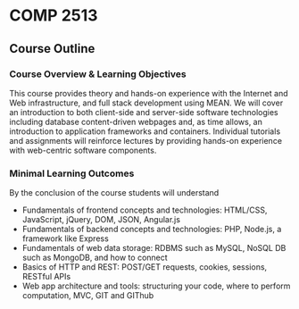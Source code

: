 # COMP 2513

## Course Outline

### Course Overview & Learning Objectives
This course provides theory and hands-on experience with the Internet and Web infrastructure, and full stack development using MEAN. We will cover an introduction to both client-side and server-side software technologies including database content-driven webpages and, as time allows, an introduction to application frameworks and containers. Individual tutorials and assignments will reinforce lectures by providing hands-on experience with web-centric software components.

### Minimal Learning Outcomes
By the conclusion of the course students will understand
- Fundamentals of frontend concepts and technologies: HTML/CSS, JavaScript, jQuery, DOM, JSON, Angular.js
- Fundamentals of backend concepts and technologies: PHP, Node.js, a framework like Express
- Fundamentals of web data storage: RDBMS such as MySQL, NoSQL DB such as MongoDB, and how to connect
- Basics of HTTP and REST: POST/GET requests, cookies, sessions, RESTful APIs
- Web app architecture and tools: structuring your code, where to perform computation, MVC, GIT and GIThub
